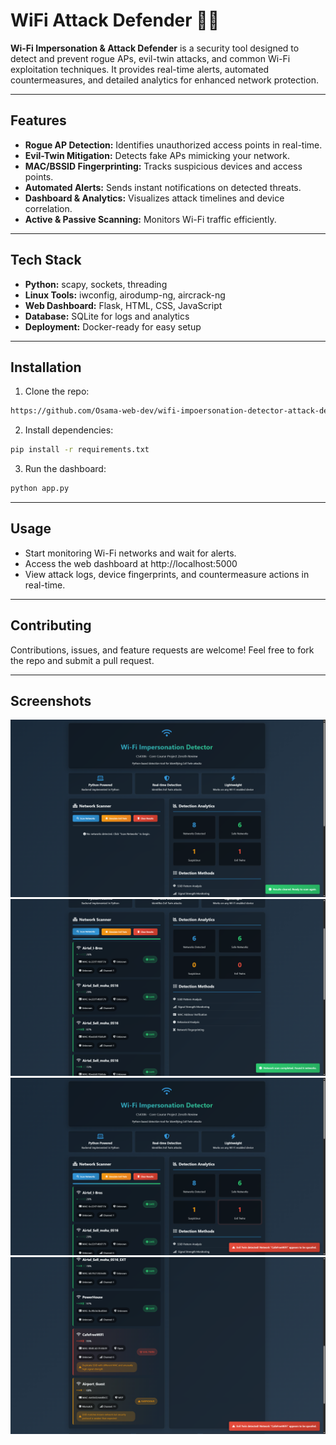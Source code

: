 # WiFi Attack Defender 🚨📡

**Wi-Fi Impersonation & Attack Defender** is a security tool designed to detect and prevent rogue APs, evil-twin attacks, and common Wi-Fi exploitation techniques. It provides real-time alerts, automated countermeasures, and detailed analytics for enhanced network protection.

---

## Features
- **Rogue AP Detection:** Identifies unauthorized access points in real-time.
- **Evil-Twin Mitigation:** Detects fake APs mimicking your network.
- **MAC/BSSID Fingerprinting:** Tracks suspicious devices and access points.
- **Automated Alerts:** Sends instant notifications on detected threats.
- **Dashboard & Analytics:** Visualizes attack timelines and device correlation.
- **Active & Passive Scanning:** Monitors Wi-Fi traffic efficiently.

---

## Tech Stack
- **Python:** scapy, sockets, threading  
- **Linux Tools:** iwconfig, airodump-ng, aircrack-ng  
- **Web Dashboard:** Flask, HTML, CSS, JavaScript  
- **Database:** SQLite for logs and analytics  
- **Deployment:** Docker-ready for easy setup  

---

## Installation
1. Clone the repo:  
```bash
https://github.com/Osama-web-dev/wifi-impoersonation-detector-attack-defender.git
```

2. Install dependencies:  
```bash
pip install -r requirements.txt
```

3. Run the dashboard:
```bash
python app.py
```

---

## Usage
- Start monitoring Wi-Fi networks and wait for alerts.
- Access the web dashboard at http://localhost:5000
- View attack logs, device fingerprints, and countermeasure actions in real-time.

---

## Contributing
Contributions, issues, and feature requests are welcome!
Feel free to fork the repo and submit a pull request.

---

## Screenshots
![Home Page](./ouput/HomePage.png)
![Networks Scanned](./ouput/NetworksScanned.png)
![Generating Evil Twins 1](./ouput/Generating-Evil-Twins-1.png)
![Generating Evil Twins 2](./ouput/Generating-Evil-Twins-2.png)
